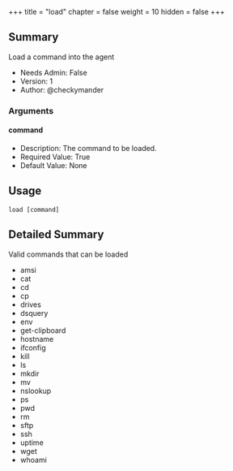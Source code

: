 +++
title = "load"
chapter = false
weight = 10
hidden = false
+++

## Summary
Load a command into the agent
 
- Needs Admin: False  
- Version: 1  
- Author: @checkymander  

### Arguments
#### command

- Description: The command to be loaded.
- Required Value: True  
- Default Value: None  

## Usage

```
load [command]
```

## Detailed Summary
Valid commands that can be loaded
* amsi
* cat
* cd
* cp
* drives
* dsquery
* env
* get-clipboard
* hostname
* ifconfig
* kill
* ls
* mkdir
* mv
* nslookup
* ps
* pwd
* rm
* sftp
* ssh
* uptime
* wget
* whoami